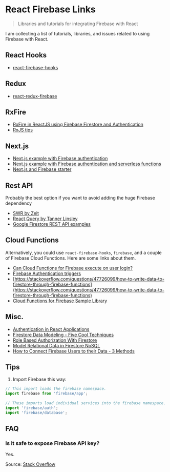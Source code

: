 # React Firebase Links
> Libraries and tutorials for integrating Firebase with React

I am collecting a list of tutorials, libraries, and issues related to using Firebase with React.

## React Hooks
- [react-firebase-hooks](https://www.npmjs.com/package/react-firebase-hooks)

## Redux
- [react-redux-firebase](https://www.npmjs.com/package/react-redux-firebase)

## RxFire
- [RxFire in ReactJS using Firebase Firestore and Authentication](https://ajonp.com/lessons/rxfire-in-reactjs-using-firebase-firestore-and-authentication/)
- [RxJS tips](https://fireship.io/lessons/rxjs-basic-pro-tips/)

## Next.js
- [Next.js example with Firebase authentication](https://github.com/zeit/next.js/tree/canary/examples/with-firebase-authentication)
- [Next.js example with Firebase authentication and serverless functions](https://github.com/zeit/next.js/tree/canary/examples/with-firebase-authentication-serverless)
- [Next.js and Firebase starter](https://github.com/rwieruch/nextjs-firebase-authentication)

## Rest API
Probably the best option if you want to avoid adding the huge Firebase dependency

- [SWR by Zeit](https://swr.now.sh/)
- [React Query by Tanner Linsley](https://github.com/tannerlinsley/react-query#usemutation)
- [Google Firestore REST API examples](https://www.jeansnyman.com/posts/google-firestore-rest-api-examples/)

## Cloud Functions
Alternatively, you could use `react-firebase-hooks`, `firebase`, and a couple of Firebase Cloud Functions. Here are some links about them.

- [Can Cloud Functions for Firebase execute on user login?](https://stackoverflow.com/questions/46452921/can-cloud-functions-for-firebase-execute-on-user-login)
- [Firebase Authentication triggers](https://firebase.google.com/docs/functions/auth-events)
- [https://stackoverflow.com/questions/47726099/how-to-write-data-to-firestore-through-firebase-functions](https://stackoverflow.com/questions/47726099/how-to-write-data-to-firestore-through-firebase-functions)
- [Cloud Functions for Firebase Sample Library](https://github.com/firebase/functions-samples/)

## Misc.
- [Authentication in React Applications](https://kentcdodds.com/blog/authentication-in-react-applications)
- [Firestore Data Modeling - Five Cool Techniques](https://www.youtube.com/watch?v=35RlydUf6xo)
- [Role Based Authorization With Firestore](https://fireship.io/lessons/role-based-authorization-with-firestore-nosql-and-angular-5/)
- [Model Relational Data in Firestore NoSQL](https://www.youtube.com/watch?v=jm66TSlVtcc)
- [How to Connect Firebase Users to their Data - 3 Methods](https://www.youtube.com/watch?v=2ciHixbc4HE)

## Tips
1. Import Firebase this way:
```js
// This import loads the firebase namespace.
import firebase from 'firebase/app';
 
// These imports load individual services into the firebase namespace.
import 'firebase/auth';
import 'firebase/database';
```

## FAQ
### Is it safe to expose Firebase API key?
Yes.

Source: [Stack Overflow](https://stackoverflow.com/questions/37482366/is-it-safe-to-expose-firebase-apikey-to-the-public)



